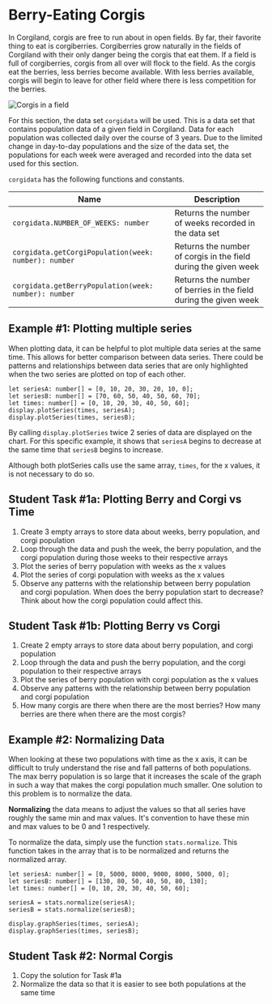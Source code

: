 # Berry-Eating Corgis

In Corgiland, corgis are free to run about in open fields. By far, their favorite thing to eat is corgiberries. Corgiberries grow naturally in the fields of Corgiland with their only danger being the corgis that eat them. If a field is full of corgiberries, corgis from all over will flock to the field. As the corgis eat the berries, less berries become available. With less berries available, corgis will begin to leave for other field where there is less competition for the berries.

![Corgis in a field](/static/courses/csintro4/data/corgis.gif)

For this section, the data set ``corgidata`` will be used. This is a data set that contains population data of a given field in Corgiland. Data for each population was collected daily over the course of 3 years. Due to the limited change in day-to-day populations and the size of the data set, the populations for each week were averaged and recorded into the data set used for this section. 

``corgidata`` has the following functions and constants.

|Name| Description |
|---|---|
|``corgidata.NUMBER_OF_WEEKS: number`` | Returns the number of weeks recorded in the data set|
|``corgidata.getCorgiPopulation(week: number): number``| Returns the number of corgis in the field during the given week|
|``corgidata.getBerryPopulation(week: number): number``| Returns the number of berries in the field during the given week|


## Example #1: Plotting multiple series

When plotting data, it can be helpful to plot multiple data series at the same time. This allows for better comparison between data series. There could be patterns and relationships between data series that are only highlighted when the two series are plotted on top of each other.

```typescript-ignore
let seriesA: number[] = [0, 10, 20, 30, 20, 10, 0];
let seriesB: number[] = [70, 60, 50, 40, 50, 60, 70];
let times: number[] = [0, 10, 20, 30, 40, 50, 60];
display.plotSeries(times, seriesA);
display.plotSeries(times, seriesB);
```

By calling ``display.plotSeries`` twice 2 series of data are displayed on the chart. For this specific example, it shows that ``seriesA`` begins to decrease at the same time that ``seriesB`` begins to increase.

Although both plotSeries calls use the same array, ``times``, for the x values, it is not necessary to do so. 

## Student Task #1a: Plotting Berry and Corgi vs Time

1. Create 3 empty arrays to store data about weeks, berry population, and corgi population
2. Loop through the data and push the week, the berry population, and the corgi population during those weeks to their respective arrays
3. Plot the series of berry population with weeks as the x values
4. Plot the series of corgi population with weeks as the x values
5. Observe any patterns with the relationship between berry population and corgi population. When does the berry population start to decrease? Think about how the corgi population could affect this.



## Student Task #1b: Plotting Berry vs Corgi

1. Create 2 empty arrays to store data about berry population, and corgi population
2. Loop through the data and push the berry population, and the corgi population to their respective arrays
3. Plot the series of berry population with corgi population as the x values
4. Observe any patterns with the relationship between berry population and corgi population
5. How many corgis are there when there are the most berries? How many berries are there when there are the most corgis?

## Example #2: Normalizing Data

When looking at these two populations with time as the x axis, it can be difficult to truly understand the rise and fall patterns of both populations. The max berry population is so large that it increases the scale of the graph in such a way that makes the corgi population much smaller. One solution to this problem is to normalize the data.

**Normalizing** the data means to adjust the values so that all series have roughly the same min and max values. It's convention to have these min and max values to be 0 and 1 respectively. 

To normalize the data, simply use the function ``stats.normalize``. This function takes in the array that is to be normalized and returns the normalized array. 

```typescript-ignore
let seriesA: number[] = [0, 5000, 8000, 9000, 8000, 5000, 0];
let seriesB: number[] = [130, 80, 50, 40, 50, 80, 130];
let times: number[] = [0, 10, 20, 30, 40, 50, 60];

seriesA = stats.normalize(seriesA);
seriesB = stats.normalize(seriesB);

display.graphSeries(times, seriesA);
display.graphSeries(times, seriesB);
```

## Student Task #2: Normal Corgis

1. Copy the solution for Task #1a
2. Normalize the data so that it is easier to see both populations at the same time
